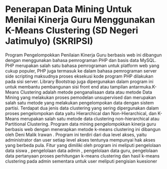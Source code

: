 # Penerapan Data Mining Untuk Menilai Kinerja Guru Menggunakan K-Means Clustering (SD Negeri Jatimulyo) (SKRIPSI)
Program Pengelompokkan Penilaian Kinerja Guru berbasis web ini dibangun dengan menggunakan bahasa pemrograman PHP dan basis data MySQL. PHP merupakan salah satu bahasa pemrograman untuk platform web yang cukup populer, PHP juga termasuk ke dalam bahasa pemrograman server side scripting maksudnya proses eksekusi kode program PHP dilakukan pada sisi server. Library Bootstrap juga dipergunakan dalam program ini untuk membantu pembangunan sisi front end atau tampilan antarmuka.K-Means Clustering adalah metode penganalisaan data atau metode Data Mining yang melakukan proses pemodelan unsupervised dan merupakan salah satu metode yang melakukan pengelompokan data dengan sistem partisi. Terdapat dua jenis data clustering yang sering dipergunakan dalam proses pengelompokan data yaitu Hierarchical dan Non-Hierarchical, dan K-Means merupakan salah satu metode data clustering non-hierarchical atau Partitional Clustering. Program data mining pengelompokkan kinerja guru berbasis web dengan menerapkan metode k-means clustering ini dibangun oleh Deni Malik Irawan . Program ini terdiri dari dua level akses, yaitu administrator dan user setiap level akses tentunya mempunyai hak akses yang berbeda pula. Fitur yang dimiliki oleh program ini meliputi pengelolaan data siswa , pengelolaan data admin , pengelolaan data guru, pengelolaan data pertanyaan proses perhitungan k-means clustering dan hasil k-means clustering pada admin sementara untuk user meliputi  pengisian kuesioner 
